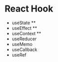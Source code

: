 # React Hook 
 
- useState **
- useEffect **
- useContext **
- useReducer
- useMemo
- useCallback
- useRef